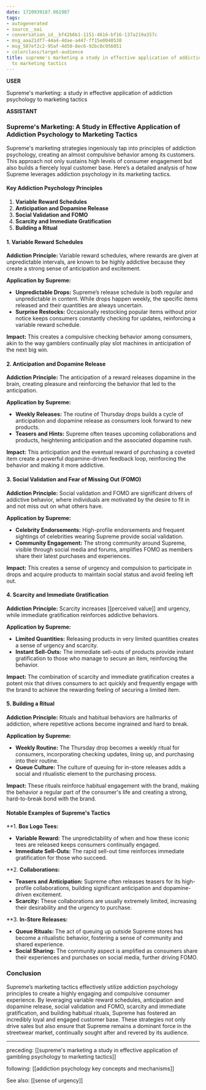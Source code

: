 ```yaml
---
date: 1720939187.061987
tags:
- autogenerated
- source__oai
- conversation_id__bf42b6b1-1151-4616-bf16-137a219a357c
- msg_aaa21df7-44a4-4dae-a447-ff15e0048538
- msg_507ef2c2-95af-4d50-8ec6-92bc0c956051
- colorclass/target-audience
title: supreme's marketing a study in effective application of addiction psychology
  to marketing tactics
---
```


**USER**

Supreme's marketing: a study in effective application of addiction psychology to marketing tactics


**ASSISTANT**

### Supreme's Marketing: A Study in Effective Application of Addiction Psychology to Marketing Tactics

Supreme's marketing strategies ingeniously tap into principles of addiction psychology, creating an almost compulsive behavior among its customers. This approach not only sustains high levels of consumer engagement but also builds a fiercely loyal customer base. Here’s a detailed analysis of how Supreme leverages addiction psychology in its marketing tactics.

#### Key Addiction Psychology Principles

1. **Variable Reward Schedules**
2. **Anticipation and Dopamine Release**
3. **Social Validation and FOMO**
4. **Scarcity and Immediate Gratification**
5. **Building a Ritual**

#### 1. **Variable Reward Schedules**

**Addiction Principle:** Variable reward schedules, where rewards are given at unpredictable intervals, are known to be highly addictive because they create a strong sense of anticipation and excitement.

**Application by Supreme:**
- **Unpredictable Drops:** Supreme’s release schedule is both regular and unpredictable in content. While drops happen weekly, the specific items released and their quantities are always uncertain.
- **Surprise Restocks:** Occasionally restocking popular items without prior notice keeps consumers constantly checking for updates, reinforcing a variable reward schedule.

**Impact:** This creates a compulsive checking behavior among consumers, akin to the way gamblers continually play slot machines in anticipation of the next big win.

#### 2. **Anticipation and Dopamine Release**

**Addiction Principle:** The anticipation of a reward releases dopamine in the brain, creating pleasure and reinforcing the behavior that led to the anticipation.

**Application by Supreme:**
- **Weekly Releases:** The routine of Thursday drops builds a cycle of anticipation and dopamine release as consumers look forward to new products.
- **Teasers and Hints:** Supreme often teases upcoming collaborations and products, heightening anticipation and the associated dopamine rush.

**Impact:** This anticipation and the eventual reward of purchasing a coveted item create a powerful dopamine-driven feedback loop, reinforcing the behavior and making it more addictive.

#### 3. **Social Validation and Fear of Missing Out (FOMO)**

**Addiction Principle:** Social validation and FOMO are significant drivers of addictive behavior, where individuals are motivated by the desire to fit in and not miss out on what others have.

**Application by Supreme:**
- **Celebrity Endorsements:** High-profile endorsements and frequent sightings of celebrities wearing Supreme provide social validation.
- **Community Engagement:** The strong community around Supreme, visible through social media and forums, amplifies FOMO as members share their latest purchases and experiences.

**Impact:** This creates a sense of urgency and compulsion to participate in drops and acquire products to maintain social status and avoid feeling left out.

#### 4. **Scarcity and Immediate Gratification**

**Addiction Principle:** Scarcity increases [[perceived value]] and urgency, while immediate gratification reinforces addictive behaviors.

**Application by Supreme:**
- **Limited Quantities:** Releasing products in very limited quantities creates a sense of urgency and scarcity.
- **Instant Sell-Outs:** The immediate sell-outs of products provide instant gratification to those who manage to secure an item, reinforcing the behavior.

**Impact:** The combination of scarcity and immediate gratification creates a potent mix that drives consumers to act quickly and frequently engage with the brand to achieve the rewarding feeling of securing a limited item.

#### 5. **Building a Ritual**

**Addiction Principle:** Rituals and habitual behaviors are hallmarks of addiction, where repetitive actions become ingrained and hard to break.

**Application by Supreme:**
- **Weekly Routine:** The Thursday drop becomes a weekly ritual for consumers, incorporating checking updates, lining up, and purchasing into their routine.
- **Queue Culture:** The culture of queuing for in-store releases adds a social and ritualistic element to the purchasing process.

**Impact:** These rituals reinforce habitual engagement with the brand, making the behavior a regular part of the consumer's life and creating a strong, hard-to-break bond with the brand.

#### Notable Examples of Supreme's Tactics

**1. **Box Logo Tees:**
   - **Variable Reward:** The unpredictability of when and how these iconic tees are released keeps consumers continually engaged.
   - **Immediate Sell-Outs:** The rapid sell-out time reinforces immediate gratification for those who succeed.

**2. **Collaborations:**
   - **Teasers and Anticipation:** Supreme often releases teasers for its high-profile collaborations, building significant anticipation and dopamine-driven excitement.
   - **Scarcity:** These collaborations are usually extremely limited, increasing their desirability and the urgency to purchase.

**3. **In-Store Releases:**
   - **Queue Rituals:** The act of queuing up outside Supreme stores has become a ritualistic behavior, fostering a sense of community and shared experience.
   - **Social Sharing:** The community aspect is amplified as consumers share their experiences and purchases on social media, further driving FOMO.

### Conclusion

Supreme’s marketing tactics effectively utilize addiction psychology principles to create a highly engaging and compulsive consumer experience. By leveraging variable reward schedules, anticipation and dopamine release, social validation and FOMO, scarcity and immediate gratification, and building habitual rituals, Supreme has fostered an incredibly loyal and engaged customer base. These strategies not only drive sales but also ensure that Supreme remains a dominant force in the streetwear market, continually sought after and revered by its audience.


---

preceding: [[supreme's marketing a study in effective application of gambling psychology to marketing tactics]]  


following: [[addiction psychology key concepts and mechanisms]]

See also: [[sense of urgency]]